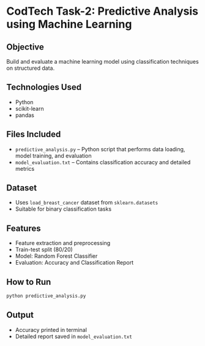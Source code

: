 # CodTech Task-2: Predictive Analysis using Machine Learning

## Objective
Build and evaluate a machine learning model using classification techniques on structured data.

## Technologies Used
- Python
- scikit-learn
- pandas

## Files Included
- `predictive_analysis.py` – Python script that performs data loading, model training, and evaluation
- `model_evaluation.txt` – Contains classification accuracy and detailed metrics

## Dataset
- Uses `load_breast_cancer` dataset from `sklearn.datasets`
- Suitable for binary classification tasks

## Features
- Feature extraction and preprocessing
- Train-test split (80/20)
- Model: Random Forest Classifier
- Evaluation: Accuracy and Classification Report

## How to Run
```bash
python predictive_analysis.py
```

## Output
- Accuracy printed in terminal
- Detailed report saved in `model_evaluation.txt`